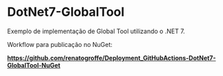 # DotNet7-GlobalTool
Exemplo de implementação de Global Tool utilizando o .NET 7.

Workflow para publicação no NuGet:

**https://github.com/renatogroffe/Deployment_GitHubActions-DotNet7-GlobalTool-NuGet**
